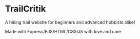 # TrailCritik
A hiking trail webstie for beginners and advanced hobbists alike!

Made with Express/EJS/HTML/CSS/JS with love and care
